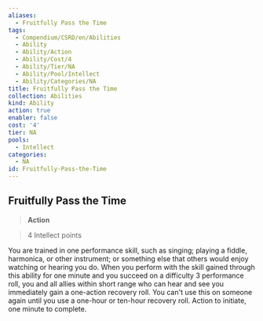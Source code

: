 ```yaml
---
aliases:
  - Fruitfully Pass the Time
tags:
  - Compendium/CSRD/en/Abilities
  - Ability
  - Ability/Action
  - Ability/Cost/4
  - Ability/Tier/NA
  - Ability/Pool/Intellect
  - Ability/Categories/NA
title: Fruitfully Pass the Time
collection: Abilities
kind: Ability
action: true
enabler: false
cost: '4'
tier: NA
pools:
  - Intellect
categories:
  - NA
id: Fruitfully-Pass-the-Time
---
```

## Fruitfully Pass the Time    
>**Action**    
>4 Intellect points  
    
You are trained in one performance skill, such as singing; playing a fiddle, harmonica, or other instrument; or something else that others would enjoy watching or hearing you do. When you perform with the skill gained through this ability for one minute and you succeed on a difficulty 3 performance roll, you and all allies within short range who can hear and see you immediately gain a one-action recovery roll. You can't use this on someone again until you use a one-hour or ten-hour recovery roll. Action to initiate, one minute to complete.
